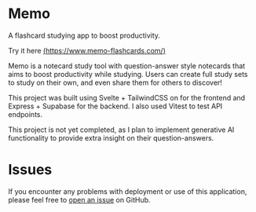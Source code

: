 # Memo
A flashcard studying app to boost productivity.

Try it here [(https://www.memo-flashcards.com/)](https://www.memo-flashcards.com/)

Memo is a notecard study tool with question-answer style notecards that aims to boost productivity while studying. Users can create full study sets to study on their own, and even share them for others to discover!

This project was built using Svelte + TailwindCSS on for the frontend and Express + Supabase for the backend. I also used Vitest to test API endpoints.

This project is not yet completed, as I plan to implement generative AI functionality to provide extra insight on their question-answers.

# Issues
If you encounter any problems with deployment or use of this application, please feel free to [open an issue](https://github.com/jonathanguven/memo/issues) on GitHub.
